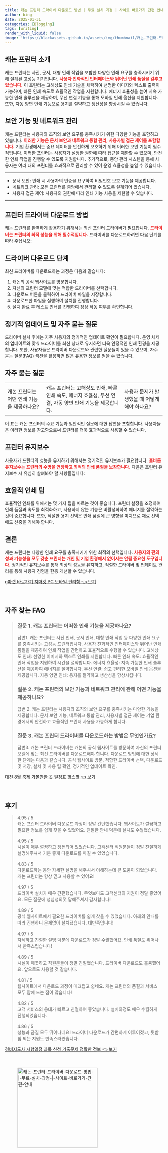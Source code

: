 ```yaml
---
title: 캐논 프린터 드라이버 다운로드 방법 | 무료 설치 과정 | 사이트 바로가기 간편 안내
author: bing
date: 2025-01-31
categories: [Blogging]
tags: [writing]
render_with_liquid: false
image: 'https://blackassets.github.io/assets/img/thumbnail/캐논-프린터-드라이버-다운로드-방법-|-무료-설치-과정-|-사이트-바로가기-간편-안내.webp'
---
```



<h2 id='캐논_프린터_소개'>캐논 프린터 소개</h2>

<p>캐논 프린터는 사진, 문서, 대형 인쇄 작업을 포함한 다양한 인쇄 요구를 충족시키기 위해 설계된 고성능 기기입니다. <b><span style="color: #ee2323;">사용자 친화적인 인터페이스와 뛰어난 인쇄 품질을 갖추고 있습니다.</span></b> 이 프린터는 고해상도 인쇄 기술을 채택하여 선명한 이미지와 텍스트 출력이 가능하며, 빠른 인쇄 속도로 효율적인 작업을 지원합니다. 에너지 효율성을 높여 지속 가능한 인쇄 솔루션을 제공하며, 무선 연결 기능을 통해 모바일 인쇄 옵션을 지원합니다. 또한, 자동 양면 인쇄 기능으로 용지를 절약하고 생산성을 향상시킬 수 있습니다.</p>

<h2 id='보안_기능_및_네트워크_관리'>보안 기능 및 네트워크 관리</h2>

<p>캐논 프린터는 사용자와 조직의 보안 요구를 충족시키기 위한 다양한 기능을 포함하고 있습니다. <b><span style="color: #ee2323;">이러한 기능은 문서 보안과 네트워크 통합 관리, 사용자별 접근 제어를 포함합니다.</span></b> 기업 환경에서는 중요 데이터를 안전하게 보호하기 위해 이러한 보안 기능이 필수적입니다. 이러한 프린터는 사용자가 설정한 권한에 따라 접근을 제한할 수 있으며, 안전한 인쇄 작업을 진행할 수 있도록 지원합니다. 추가적으로, 중앙 관리 시스템을 통해 사용자는 여러 대의 프린터를 효과적으로 관리할 수 있어 운영 효율성을 높일 수 있습니다.</p>

<hr />

<ul>
    <li>문서 보안: 인쇄 시 사용자의 인증을 요구하여 비밀번호 보호 기능을 제공합니다.</li>
    <li>네트워크 관리: 모든 프린터를 중앙에서 관리할 수 있도록 설계되어 있습니다.</li>
    <li>사용자 접근 제어: 사용자의 권한에 따라 인쇄 기능 사용을 제한할 수 있습니다.</li>
</ul>

<hr />

<h2 id='프린터_드라이버_다운로드_방법'>프린터 드라이버 다운로드 방법</h2>

<p>캐논 프린터를 완벽하게 활용하기 위해서는 최신 프린터 드라이버가 필요합니다. <b><span style="color: #ee2323;">드라이버는 프린터의 최적 성능을 위해 필수적입니다.</span></b> 드라이버를 다운로드하려면 다음 단계를 따라 주십시오:</p>

<h2 id='드라이버_다운로드_단계'>드라이버 다운로드 단계</h2>

<p>최신 드라이버를 다운로드하는 과정은 다음과 같습니다:</p>

<ol>
    <li>캐논의 공식 웹사이트를 방문합니다.</li>
    <li>자신의 프린터 모델에 맞는 적합한 드라이버를 선택합니다.</li>
    <li>다운로드 버튼을 클릭하여 드라이버 파일을 저장합니다.</li>
    <li>다운로드한 파일을 실행하여 설치를 진행합니다.</li>
    <li>설치 완료 후 테스트 인쇄를 진행하여 정상 작동 여부를 확인합니다.</li>
</ol>

<h2 id='정기적_업데이트_및_질문'>정기적 업데이트 및 자주 묻는 질문</h2>

<p>드라이버 설치 후에는 자주 사용자의 정기적인 업데이트 확인이 필요합니다. 운영 체제의 업데이트와 맞춰 드라이버를 최신 상태로 유지하면 더욱 안정적인 인쇄 환경을 제공합니다. 또한, 사용자들은 드라이버 다운로드와 관련한 질문들이 있을 수 있으며, 자주 묻는 질문(FAQ) 섹션을 활용하면 많은 유용한 정보를 얻을 수 있습니다.</p>

<h2 id='자주_묻는_질문'>자주 묻는 질문</h2>

<table>
    <tr>
        <td>캐논 프린터는 어떤 인쇄 기능을 제공하나요?</td>
        <td>캐논 프린터는 고해상도 인쇄, 빠른 인쇄 속도, 에너지 효율성, 무선 연결, 자동 양면 인쇄 기능을 제공합니다.</td>
        <td>사용자 문제가 발생했을 때 어떻게 해야 하나요?</td>
    </tr>
</table>

<p>이 표는 캐논 프린터의 주요 기능과 일반적인 질문에 대한 답변을 포함합니다. 사용자들은 이러한 정보를 참고함으로써 프린터를 더욱 효과적으로 사용할 수 있습니다.</p>

<h2 id='프린터_유지보수'>프린터 유지보수</h2>

<p>사용자가 프린터의 성능을 유지하기 위해서는 정기적인 유지보수가 필요합니다. <b><span style="color: #ee2323;">올바른 유지보수는 프린터의 수명을 연장하고 최적의 인쇄 품질을 보장합니다.</span></b> 다음은 프린터 유지보수 시 유심히 살펴봐야 할 사항들입니다:</p>

<h2 id='효율적_인쇄_팁'>효율적 인쇄 팁</h2>

<p>효율적인 인쇄를 위해서는 몇 가지 팁을 따르는 것이 좋습니다. 프린터 설정을 조정하여 인쇄 품질과 속도를 최적화하고, 사용하지 않는 기능은 비활성화하여 에너지를 절약하는 것이 중요합니다. 또한, 적절한 용지 선택은 인쇄 품질에 큰 영향을 미치므로 재료 선택에도 신중을 기해야 합니다.</p>

<h2 id='결론'>결론</h2>

<p>캐논 프린터는 다양한 인쇄 요구를 충족시키기 위한 최적의 선택입니다. <b><span style="color: #ee2323;">사용자의 편의성과 기능성을 모두 갖춘 프린터는 개인 및 기업 환경에서 없어서는 안될 중요한 도구입니다.</span></b> 정기적인 유지보수를 통해 최상의 성능을 유지하고, 적절한 드라이버 및 업데이트 관리를 통해 사용자 경험을 한층 개선할 수 있습니다.</p>


<p><a class="click-button" title="g마켓 바로가기 지마켓 PC 모바일 편리함" href="https://blackassets.github.io/posts/g%EB%A7%88%EC%BC%93-%EB%B0%94%EB%A1%9C%EA%B0%80%EA%B8%B0-%EC%A7%80%EB%A7%88%EC%BC%93-PC-%EB%AA%A8%EB%B0%94%EC%9D%BC-%ED%8E%B8%EB%A6%AC%ED%95%A8/" rel="dofollow">g마켓 바로가기 지마켓 PC 모바일 편리함 👈 보기</a></p><br>
<h2 id='자주_찾는_FAQ'>자주 찾는 FAQ</h2>
<div itemscope="" itemtype="https://schema.org/FAQPage"> 
<blockquote> 
<div itemscope="" itemprop="mainEntity" itemtype="https://schema.org/Question"> 
<h3 itemprop="name">질문 1. 캐논 프린터는 어떠한 인쇄 기능을 제공하나요?</h3> 
<div itemscope="" itemprop="acceptedAnswer" itemtype="https://schema.org/Answer"> 
<span itemprop="text"> 
<p>답변1. 캐논 프린터는 사진 인쇄, 문서 인쇄, 대형 인쇄 작업 등 다양한 인쇄 요구를 충족시키는 고성능 프린터입니다. 사용자 친화적인 인터페이스와 뛰어난 인쇄 품질을 제공하여 인쇄 작업을 간편하고 효율적으로 수행할 수 있습니다. 고해상도 인쇄: 선명한 이미지와 텍스트 인쇄를 지원합니다. 빠른 인쇄 속도: 효율적인 인쇄 작업을 지원하여 시간을 절약합니다. 에너지 효율성: 지속 가능한 인쇄 솔루션을 제공하여 에너지를 절약합니다. 무선 연결: 쉽고 편리한 모바일 인쇄 옵션을 제공합니다. 자동 양면 인쇄: 용지를 절약하고 생산성을 향상시킵니다.</p> 
</span> 
</div> 
</div> 

<div itemscope="" itemprop="mainEntity" itemtype="https://schema.org/Question"> 
<h3 itemprop="name">질문 2. 캐논 프린터의 보안 기능과 네트워크 관리에 관해 어떤 기능을 제공하나요?</h3> 
<div itemscope="" itemprop="acceptedAnswer" itemtype="https://schema.org/Answer"> 
<span itemprop="text"> 
<p>답변 2. 캐논 프린터는 사용자와 조직의 보안 요구를 충족시키는 다양한 기능을 제공합니다. 문서 보안 기능, 네트워크 통합 관리, 사용자별 접근 제어는 기업 환경에서의 안전하고 효율적인 프린터 사용을 가능하게 합니다.</p> 
</span> 
</div> 
</div> 

<div itemscope="" itemprop="mainEntity" itemtype="https://schema.org/Question"> 
<h3 itemprop="name">질문 3. 캐논 프린터 드라이버를 다운로드하는 방법은 무엇인가요?</h3> 
<div itemscope="" itemprop="acceptedAnswer" itemtype="https://schema.org/Answer"> 
<span itemprop="text"> 
<p>답변3. 캐논 프린터 드라이버는 캐논의 공식 웹사이트를 방문하여 자신의 프린터 모델에 맞는 최신 드라이버를 다운로드해야 합니다. 다운로드 방법에 대한 상세한 단계는 다음과 같습니다. 공식 웹사이트 방문, 적합한 드라이버 선택, 다운로드 및 저장, 설치 및 사용 팁 확인, 정기적인 업데이트 확인.</p> 
</span> 
</div> 
</div> 
</blockquote> 
</div>
<p><a class="click-button" title="대전 8월 축제 가볼만한 곳 일정표 핫스팟" href="https://blackassets.github.io/posts/%EB%8C%80%EC%A0%84-8%EC%9B%94-%EC%B6%95%EC%A0%9C-%EA%B0%80%EB%B3%BC%EB%A7%8C%ED%95%9C-%EA%B3%B3-%EC%9D%BC%EC%A0%95%ED%91%9C-%ED%95%AB%EC%8A%A4%ED%8C%9F/" rel="dofollow">대전 8월 축제 가볼만한 곳 일정표 핫스팟 👈 보기</a></p><br>
<h2 id='후기'>후기</h2>
<div itemscope itemtype="https://schema.org/Product">
  <blockquote>
  <div itemprop="review" itemscope itemtype="https://schema.org/Review">
      <div itemprop="reviewRating" itemscope itemtype="https://schema.org/Rating"> <span itemprop="ratingValue">4.95</span> / <span itemprop="bestRating">5</span> </div>
      <span itemprop="reviewBody">캐논 프린터 드라이버 다운로드 과정이 정말 간단했습니다. 웹사이트가 깔끔하고 필요한 정보를 쉽게 찾을 수 있었어요. 친절한 안내 덕분에 설치도 수월했습니다.</span>
  </div>
  <br>
  <div itemprop="review" itemscope itemtype="https://schema.org/Review">
      <div itemprop="reviewRating" itemscope itemtype="https://schema.org/Rating"> <span itemprop="ratingValue">4.95</span> / <span itemprop="bestRating">5</span> </div>
      <span itemprop="reviewBody">시설이 매우 깔끔하고 정돈되어 있었습니다. 고객센터 직원분들이 정말 친절하게 설명해주셔서 기분 좋게 다운로드를 마칠 수 있었습니다.</span>
  </div>
  <br>
  <div itemprop="review" itemscope itemtype="https://schema.org/Review">
      <div itemprop="reviewRating" itemscope itemtype="https://schema.org/Rating"> <span itemprop="ratingValue">4.83</span> / <span itemprop="bestRating">5</span> </div>
      <span itemprop="reviewBody">다운로드하는 동안 자세한 설명을 해주셔서 이해하는데 큰 도움이 되었습니다. 캐논 프린터는 항상 믿고 사용할 수 있어요!</span>
  </div>
  <br>
  <div itemprop="review" itemscope itemtype="https://schema.org/Review">
      <div itemprop="reviewRating" itemscope itemtype="https://schema.org/Rating"> <span itemprop="ratingValue">4.97</span> / <span itemprop="bestRating">5</span> </div>
      <span itemprop="reviewBody">드라이버 설치가 매우 간편했습니다. 무엇보다도 고객센터의 지원이 정말 좋았어요. 모든 질문에 성심성의껏 답해주셔서 감사합니다!</span>
  </div>
  <br>
  <div itemprop="review" itemscope itemtype="https://schema.org/Review">
      <div itemprop="reviewRating" itemscope itemtype="https://schema.org/Rating"> <span itemprop="ratingValue">4.89</span> / <span itemprop="bestRating">5</span> </div>
      <span itemprop="reviewBody">공식 웹사이트에서 필요한 드라이버를 쉽게 찾을 수 있었습니다. 아래의 안내를 따라 진행하니 문제없이 설치됐습니다. 대만족입니다!</span>
  </div>
  <br>
  <div itemprop="review" itemscope itemtype="https://schema.org/Review">
      <div itemprop="reviewRating" itemscope itemtype="https://schema.org/Rating"> <span itemprop="ratingValue">4.97</span> / <span itemprop="bestRating">5</span> </div>
      <span itemprop="reviewBody">자세하고 친절한 설명 덕분에 다운로드가 정말 수월했어요. 인쇄 품질도 뛰어나서 만족스럽습니다!</span>
  </div>
  <br>
  <div itemprop="review" itemscope itemtype="https://schema.org/Review">
      <div itemprop="reviewRating" itemscope itemtype="https://schema.org/Rating"> <span itemprop="ratingValue">4.89</span> / <span itemprop="bestRating">5</span> </div>
      <span itemprop="reviewBody">시설이 깨끗하고 직원분들이 정말 친절했습니다. 드라이버 다운로드도 훌륭했어요. 앞으로도 사용할 것 같습니다.</span>
  </div>
  <br>
  <div itemprop="review" itemscope itemtype="https://schema.org/Review">
      <div itemprop="reviewRating" itemscope itemtype="https://schema.org/Rating"> <span itemprop="ratingValue">4.81</span> / <span itemprop="bestRating">5</span> </div>
      <span itemprop="reviewBody">웹사이트에서 다운로드 과정이 매끄럽고 쉽네요. 캐논 프린터의 품질과 서비스 모두 맘에 드는 점이 많습니다!</span>
  </div>
  <br>
  <div itemprop="review" itemscope itemtype="https://schema.org/Review">
      <div itemprop="reviewRating" itemscope itemtype="https://schema.org/Rating"> <span itemprop="ratingValue">4.82</span> / <span itemprop="bestRating">5</span> </div>
      <span itemprop="reviewBody">고객 서비스의 응대가 빠르고 친절하여 좋았습니다. 설치와정도 매우 수월하게 진행되었습니다.</span>
  </div>
  <br>
  <div itemprop="review" itemscope itemtype="https://schema.org/Review">
      <div itemprop="reviewRating" itemscope itemtype="https://schema.org/Rating"> <span itemprop="ratingValue">4.86</span> / <span itemprop="bestRating">5</span> </div>
      <span itemprop="reviewBody">성능과 품질 모두 뛰어나네요! 드라이버 다운로드가 간편하게 이루어졌고, 뒷받침 되는 지원도 만족스러웠습니다.</span>
  </div>
  </blockquote>
</div>
<p><a class="click-button" title="경비지도사 시험일정 과목 신청 기출문제 정확한 정보" href="https://blackassets.github.io/posts/%EA%B2%BD%EB%B9%84%EC%A7%80%EB%8F%84%EC%82%AC-%EC%8B%9C%ED%97%98%EC%9D%BC%EC%A0%95-%EA%B3%BC%EB%AA%A9-%EC%8B%A0%EC%B2%AD-%EA%B8%B0%EC%B6%9C%EB%AC%B8%EC%A0%9C-%EC%A0%95%ED%99%95%ED%95%9C-%EC%A0%95%EB%B3%B4/" rel="dofollow">경비지도사 시험일정 과목 신청 기출문제 정확한 정보 👈 보기</a></p><br>
<figure class="image"><img src="https://blackassets.github.io/assets/img/thumbnail/캐논-프린터-드라이버-다운로드-방법-|-무료-설치-과정-|-사이트-바로가기-간편-안내.webp" alt="캐논-프린터-드라이버-다운로드-방법-|-무료-설치-과정-|-사이트-바로가기-간편-안내" width="256" height="256"></figure>